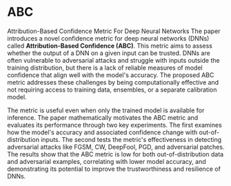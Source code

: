 # ABC
Attribution-Based Confidence Metric For  Deep Neural Networks
The paper introduces a novel confidence metric for deep neural networks (DNNs) called **Attribution-Based Confidence (ABC)**. This metric aims to assess whether the output of a DNN on a given input can be trusted. DNNs are often vulnerable to adversarial attacks and struggle with inputs outside the training distribution, but there is a lack of reliable measures of model confidence that align well with the model's accuracy. The proposed ABC metric addresses these challenges by being computationally effective and not requiring access to training data, ensembles, or a separate calibration model.

The metric is useful even when only the trained model is available for inference. The paper mathematically motivates the ABC metric and evaluates its performance through two key experiments. The first examines how the model's accuracy and associated confidence change with out-of-distribution inputs. The second tests the metric's effectiveness in detecting adversarial attacks like FGSM, CW, DeepFool, PGD, and adversarial patches. The results show that the ABC metric is low for both out-of-distribution data and adversarial examples, correlating with lower model accuracy, and demonstrating its potential to improve the trustworthiness and resilience of DNNs.
